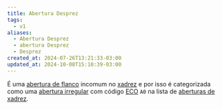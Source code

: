 ```yaml
---
title: Abertura Desprez
tags:
  - v1
aliases:
  - Abertura Desprez
  - abertura Desprez
  - Desprez
created_at: 2024-07-26T13:21:33-03:00
updated_at: 2024-10-08T15:10:39-03:00
---
```


É uma [abertura de flanco](Xadrez_Aberturas_de_flanco.md) incomum no [xadrez](../../../../sementes/2024/07/06/Xadrez.md) e por isso é categorizada como uma [abertura irregular](../../../../sementes/2024/07/06/Xadrez_Aberturas_irregulares.md) com código [ECO](../../../../sementes/2024/07/07/Encyclopaedia_of_Chess_Openings.md) `A0` na lista de [aberturas de xadrez](Xadrez_Aberturas.md).